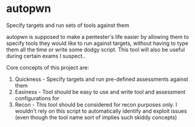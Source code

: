 # autopwn
Specify targets and run sets of tools against them

autopwn is supposed to make a pentester's life easier by allowing
them to specify tools they would like to run against targets, without
having to type them all the time or write some dodgy script. This
tool will also be useful during certain exams I suspect..

Core concepts of this project are:

1. Quickness - Specify targets and run pre-defined assessments against them
2. Easiness - Tool should be easy to use and write tool and assessment configurations for
3. Recon - This tool should be considered for recon purposes only. I wouldn't rely on this script to automatically identify and exploit issues (even though the tool name sort of implies such skiddy concepts)
